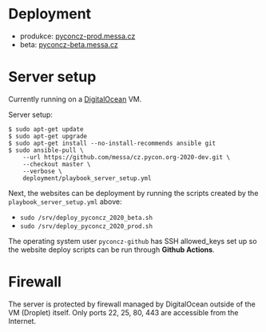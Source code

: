 Deployment
==========

- produkce: [pyconcz-prod.messa.cz](pyconcz-prod.messa.cz)
- beta: [pyconcz-beta.messa.cz](https://pyconcz-beta.messa.cz)


Server setup
============

Currently running on a [DigitalOcean](https://m.do.co/c/389daec654bc) VM.

Server setup:

```shell
$ sudo apt-get update
$ sudo apt-get upgrade
$ sudo apt-get install --no-install-recommends ansible git
$ sudo ansible-pull \
    --url https://github.com/messa/cz.pycon.org-2020-dev.git \
    --checkout master \
    --verbose \
    deployment/playbook_server_setup.yml
```

Next, the websites can be deployment by running the scripts created by the `playbook_server_setup.yml` above:

- `sudo /srv/deploy_pyconcz_2020_beta.sh`
- `sudo /srv/deploy_pyconcz_2020_prod.sh`

The operating system user `pyconcz-github` has SSH allowed_keys set up so the website deploy scripts can be run through **Github Actions**.


Firewall
========

The server is protected by firewall managed by DigitalOcean outside of the VM (Droplet) itself. Only ports 22, 25, 80, 443 are accessible from the Internet.
